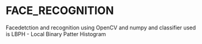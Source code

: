 # FACE_RECOGNITION
Facedetction and recognition using OpenCV and numpy and classifier used is LBPH - Local Binary Patter Histogram
